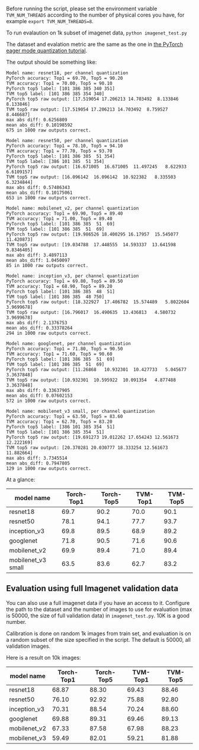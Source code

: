 Before running the script, please set the environment variable `TVM_NUM_THREADS` according to the number of physical cores you have, for example ```export TVM_NUM_THREADS=8```.

To run evalaution on 1k subset of imagenet data,
```python imagenet_test.py```

The dataset and evalation metric are the same as the one in [the PyTorch eager mode quantization tutorial](https://pytorch.org/tutorials/advanced/static_quantization_tutorial.html).

The output should be something like:

```
Model name: resnet18, per channel quantization
PyTorch accuracy: Top1 = 69.70, Top5 = 90.20
TVM accuracy: Top1 = 70.00, Top5 = 90.10
PyTorch top5 label: [101 386 385 340 351]
TVM top5 label: [101 386 385 354 340]
PyTorch top5 raw output: [17.519054 17.206213 14.703492  8.133846  8.133846]
TVM top5 raw output: [17.519054 17.206213 14.703492  8.759527  8.446687]
max abs diff: 0.6256809
mean abs_diff: 0.10198592
675 in 1000 raw outputs correct.

Model name: resnet50, per channel quantization
PyTorch accuracy: Top1 = 78.10, Top5 = 94.10
TVM accuracy: Top1 = 77.70, Top5 = 93.70
PyTorch top5 label: [101 386 385  51 354]
TVM top5 label: [386 101 385  51 354]
PyTorch top5 raw output: [16.671005  16.671005  11.497245   8.622933   6.6109157]
TVM top5 raw output: [16.096142  16.096142  10.922382   8.335503   6.3234844]
max abs diff: 0.57486343
mean abs_diff: 0.10175061
653 in 1000 raw outputs correct.

Model name: mobilenet_v2, per channel quantization
PyTorch accuracy: Top1 = 69.90, Top5 = 89.40
TVM accuracy: Top1 = 71.00, Top5 = 89.40
PyTorch top5 label: [101 386 385  51  69]
TVM top5 label: [101 386 385  51  69]
PyTorch top5 raw output: [19.986526 18.400295 16.17957  15.545077 11.420873]
TVM top5 raw output: [19.034788  17.448555  14.593337  13.641598   9.8346405]
max abs diff: 3.4897113
mean abs_diff: 1.0450097
85 in 1000 raw outputs correct.

Model name: inception_v3, per channel quantization
PyTorch accuracy: Top1 = 69.80, Top5 = 89.50
TVM accuracy: Top1 = 68.90, Top5 = 89.20
PyTorch top5 label: [101 386 385  48  51]
TVM top5 label: [101 386 385  48 750]
PyTorch top5 raw output: [18.322927  17.406782  15.574489   5.8022604  3.9699678]
TVM top5 raw output: [16.796017  16.490635  13.436813   4.580732   3.9699678]
max abs diff: 2.1376753
mean abs_diff: 0.33378264
294 in 1000 raw outputs correct.

Model name: googlenet, per channel quantization
PyTorch accuracy: Top1 = 71.80, Top5 = 90.50
TVM accuracy: Top1 = 71.60, Top5 = 90.60
PyTorch top5 label: [101 386 385  51  69]
TVM top5 label: [101 386 385  51  69]
PyTorch top5 raw output: [11.26868   10.932301  10.427733   5.045677   3.3637848]
TVM top5 raw output: [10.932301  10.595922  10.091354   4.877488   3.3637848]
max abs diff: 0.33637905
mean abs_diff: 0.07602153
572 in 1000 raw outputs correct.

Model name: mobilenet_v3 small, per channel quantization
PyTorch accuracy: Top1 = 63.50, Top5 = 83.60
TVM accuracy: Top1 = 62.70, Top5 = 83.20
PyTorch top5 label: [386 101 385 354  51]
TVM top5 label: [101 386 385 354  51]
PyTorch top5 raw output: [19.691273 19.012262 17.654243 12.561673 12.222169]
TVM top5 raw output: [20.370281 20.030777 18.333254 12.561673 11.882664]
max abs diff: 3.7345514
mean abs_diff: 0.7947805
129 in 1000 raw outputs correct.
```

At a glance:

model name | Torch-Top1 | Torch-Top5 | TVM-Top1 | TVM-Top5
-- | -- | -- | -- | --
resnet18 | 69.7 | 90.2 | 70.0 | 90.1
resnet50 | 78.1 | 94.1 | 77.7 | 93.7
inception_v3 | 69.8| 89.5| 68.9 | 89.2
googlenet| 71.8| 90.5 | 71.6 | 90.6
mobilenet_v2 | 69.9| 89.4| 71.0 | 89.4
mobilenet_v3 small| 63.5| 83.6| 62.7| 83.2


## Evaluation using full Imagenet validation data
You can also use a full imagenet data if you have an access to it. Configure the path to the dataset and the number of images to use for evaluation (max is 50000, the size of full validation data) in `imagenet_test.py`. 10K is a good number.

Calibration is done on random 1k images from train set, and evaluation is on a random subset of the size specified in the script. The default is 50000, all validation images.

Here is a result on 10k images:

model name | Torch-Top1 | Torch-Top5 | TVM-Top1 | TVM-Top5
-- | -- | -- | -- | --
resnet18 | 68.87 | 88.30 | 69.43| 88.46
resnet50 | 76.10 | 92.92 | 75.88| 92.80
inception_v3 | 70.31| 88.54| 70.24 | 88.60
googlenet| 69.88 | 89.31| 69.46| 89.13
mobilenet_v2 | 67.33 | 87.58 | 67.98| 88.23
mobilenet_v3 | 59.49| 82.01| 59.21| 81.88
